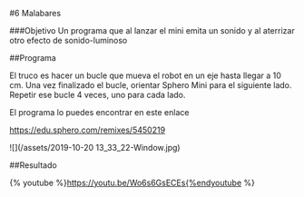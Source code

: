 #6 Malabares

###Objetivo
Un programa que al lanzar el mini emita un sonido y al aterrizar otro efecto de sonido-luminoso

##Programa

El truco es hacer un bucle que mueva el robot en un eje hasta llegar a 10 cm. Una vez finalizado el bucle, orientar Sphero Mini para el siguiente lado. Repetir ese bucle 4 veces, uno para cada lado.

El programa lo puedes encontrar en este enlace

https://edu.sphero.com/remixes/5450219

![](/assets/2019-10-20 13_33_22-Window.jpg)

##Resultado

{% youtube %}https://youtu.be/Wo6s6GsECEs{%endyoutube %}